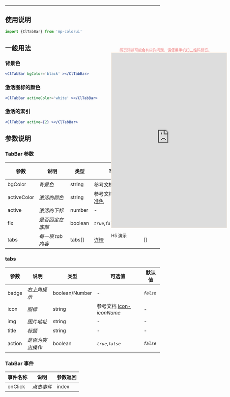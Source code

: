 ****

## 使用说明

```jsx
import {ClTabBar} from 'mp-colorui'
```



## 一般用法

### 背景色

```jsx
<ClTabBar bgColor='black' ></ClTabBar>
```

### 激活图标的颜色

```jsx
<ClTabBar activeColor='white' ></ClTabBar>
```

### 激活的索引

```jsx
<ClTabBar active={2} ></ClTabBar>
```



## 参数说明

### TabBar 参数

| 参数        | 说明              | 类型    | 可选值                                          | 默认值    |
| ----------- | ----------------- | ------- | ----------------------------------------------- | --------- |
| bgColor     | *背景色*          | string  | 参考文档 [默认色](/home/color)                  | *`white`* |
| activeColor | *激活的颜色*      | string  | 参考文档 [默认色-标准色](/home/color?id=标准色) | *`blue`*  |
| active      | *激活的下标*      | number  | -                                               | 0         |
| fix         | *是否固定在底部*  | boolean | *`true`*,*`false`*                              | *`false`* |
| tabs        | *每一项 tab 内容* | tabs[]  | [详情](/navigate/tabBar?id=tabs)                | []        |

### tabs

| 参数   | 说明             | 类型           | 可选值                                             | 默认值    |
| ------ | ---------------- | -------------- | -------------------------------------------------- | --------- |
| badge  | *右上角提示*     | boolean/Number | -                                                  | *`false`* |
| icon   | *图标*           | string         | 参考文档 [Icon-*iconName*](/base/icon?id=iconname) | -         |
| img    | *图片地址*       | string         | -                                                  | -         |
| title  | *标题*           | string         | -                                                  | -         |
| action | *是否为突出操作* | boolean        | *`true`*,*`false`*                                 | *`false`* |



### TabBar 事件

| 事件名称 | 说明       | 参数返回 |
| -------- | ---------- | -------- |
| onClick  | *点击事件* | index    |


<div style="position: fixed; right:10px; top: 5%">
<div style="width: 355px; display: flex; flex-wrap: wrap; justify-content: center; align-items: center; font-size: 12px; color: lightcoral">网页预览可能会有些许问题，请使用手机扫二维码预览。</div>
<iframe style="border: 1px solid antiquewhite" src="https://yinliangdream.github.io/mp-colorui-h5-demo/#/pages/components/tabBar/index" height="568" width="375"></iframe>
<div>
		<p>H5 演示</p>
		<div id='qrcode'></div>
	</div>
</div>

<script>
	new Vue({
		el: '#main',
		mounted() {
			setTimeout(() => {
				const id = document.getElementById("qrcode");
				new QRCode(id, {
					text: "https://yinliangdream.github.io/mp-colorui-h5-demo/#/pages/components/tabBar/index",
					width: 128,
					height: 128,
					colorDark : "#000000",
					colorLight : "#ffffff",
					correctLevel : QRCode.CorrectLevel.H
				});
			});
		}
	})
</script>
